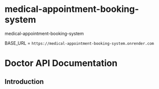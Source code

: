 # medical-appointment-booking-system
medical-appointment-booking-system

BASE_URL = `https://medical-appointment-booking-system.onrender.com`

# Doctor API Documentation

## Introduction

